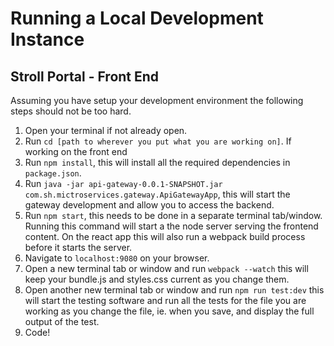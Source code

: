 # Running a Local Development Instance

## Stroll Portal - Front End

Assuming you have setup your development environment the following steps should not be too hard.

1. Open your terminal if not already open.
2. Run `cd [path to wherever you put what you are working on]`.
If working on the front end
3. Run `npm install`, this will install all the required dependencies in `package.json`.
4. Run `java -jar api-gateway-0.0.1-SNAPSHOT.jar com.sh.mictroservices.gateway.ApiGatewayApp`, this will start the gateway development and allow you to access the backend.
5. Run `npm start`, this needs to be done in a separate terminal tab/window. Running this command will start a the node server serving the frontend content.  On the react app this will also run a webpack build process before it starts the server.
6. Navigate to `localhost:9080` on your browser.
7. Open a new terminal tab or window and run `webpack --watch` this will keep your bundle.js and styles.css current as you change them.
7. Open another new terminal tab or window and run `npm run test:dev` this will start the testing software and run all the tests for the file you are working as you change the file, ie. when you save, and display the full output of the test.
8. Code!
